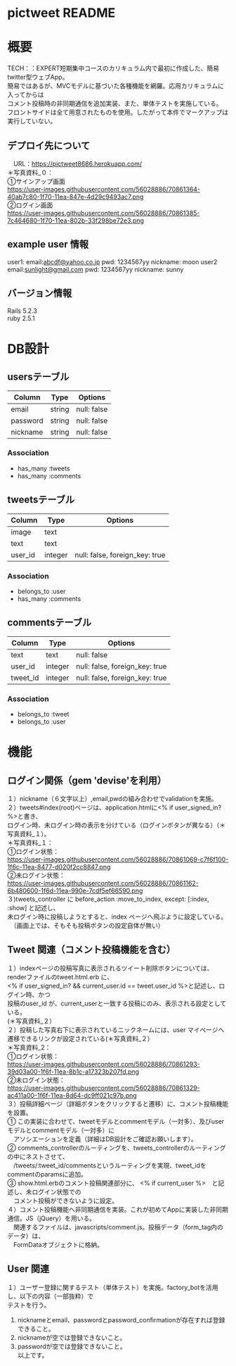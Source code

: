 # pictweet README
# 概要
TECH：：EXPERT短期集中コースのカリキュラム内で最初に作成した、簡易twitter型ウェブApp。  
簡易ではあるが、MVCモデルに基づいた各種機能を網羅。応用カリキュラムに入ってからは  
コメント投稿時の非同期通信を追加実装、また、単体テストを実施している。  
フロントサイドは全て用意されたものを使用。したがって本件でマークアップは実行していない。  

## デプロイ先について
　URL：https://pictweet8686.herokuapp.com/    
  ＊写真資料_０：  
  ①サインアップ画面  
     https://user-images.githubusercontent.com/56028886/70861364-40ab7c80-1f70-11ea-847e-4d29c9493ac7.png  
  ②ログイン画面  
     https://user-images.githubusercontent.com/56028886/70861385-7c464680-1f70-11ea-802b-33f298be72e3.png  
## example user 情報  
  user1:
    email:abcdf@yahoo.co.jp
    pwd: 1234567yy
    nickname: moon
  user2
    email:sunlight@gmail.com
    pwd: 1234567yy
    nickname: sunny   
## バージョン情報  
 Rails 5.2.3  
 ruby 2.5.1  
  
# DB設計  
## usersテーブル  
|Column|Type|Options|
|------|----|-------|
|email|string|null: false|
|password|string|null: false|
|nickname|string|null: false|
### Association
- has_many :tweets
- has_many :comments

## tweetsテーブル
|Column|Type|Options|
|------|----|-------|
|image|text||
|text|text||
|user_id|integer|null: false, foreign_key: true|
### Association
- belongs_to :user
- has_many :comments

## commentsテーブル
|Column|Type|Options|
|------|----|-------|
|text|text|null: false|
|user_id|integer|null: false, foreign_key: true|
|tweet_id|integer|null: false, foreign_key: true|
### Association  
- belongs_to :tweet  
- belongs_to :user  
  
# 機能  
## ログイン関係（gem 'devise'を利用）  
１）nickname（６文字以上）,email,pwdの組み合わせでvalidationを実施。  
２）tweets#index(root)ページは、application.htmlに<% if user_signed_in? %>と書き、  
ログイン時、未ログイン時の表示を分けている（ログインボタンが異なる）（＊写真資料_１）。  
  ＊写真資料_１：  
   ①ログイン状態：  
      https://user-images.githubusercontent.com/56028886/70861069-c7f6f100-1f6c-11ea-8477-d020f2cc8847.png  
   ②未ログイン状態：  
      https://user-images.githubusercontent.com/56028886/70861162-6b480600-1f6d-11ea-990e-7cdf5ef66590.png  
３)tweets_controller に before_action :move_to_index, except: [:index, :show] と記述し、  
未ログイン時に投稿しようとすると、index ページへ飛ぶように設定している。  
　（画面上では、そもそも投稿ボタンの設定自体が無い）  
## Tweet 関連（コメント投稿機能を含む）   
１）indexページの投稿写真に表示されるツイート削除ボタンについては、 renderファイルのtweet.html.erb に、  
<% if user_signed_in? && current_user.id == tweet.user_id %>と記述し、ログイン時、かつ  
投稿のuser_id が、current_userと一致する投稿にのみ、表示される設定としている。  
(＊写真資料_２）  
２）投稿した写真右下に表示されているニックネームには、user マイページへ遷移できるリンクが設定されている(＊写真資料_２）  
＊写真資料_2：  
  ①ログイン状態：  
     https://user-images.githubusercontent.com/56028886/70861293-39d03a00-1f6f-11ea-8b1c-a17323b207fd.png   
  ②未ログイン状態：   
     https://user-images.githubusercontent.com/56028886/70861329-ac411a00-1f6f-11ea-8d64-dc9ff021c97b.png  
３）投稿詳細ページ（詳細ボタンをクリックすると遷移）に、コメント投稿機能を設置。  
 ① この実装に合わせて、tweetモデルとcommentモデル（一対多）、及びuserモデルとcommentモデル（一対多）に  
 　アソシエーションを定義（詳細はDB設計をご確認お願いします）。  
 ② comments_controllerのルーティングを、tweets_controllerのルーティングの中にネストさせて、  
 　/tweets/:tweet_id/commentsというルーティングを実現、tweet_idをcommentのparamsに追加。  
 ③ show.html.erbのコメント投稿関連部分に、 <% if current_user %>　と記述し、未ログイン状態での  
 　コメント投稿ができないように設定。  
４）コメント投稿機能へ非同期通信を実装。これが初めてAppに実装した非同期通信。JS（jQuery）を用いる。  
　関連するファイルは、javascripts/comment.js。投稿データ（form_tag内のデータ）は、  
　FormDataオブジェクトに格納。  
## User 関連  
１）ユーザー登録に関するテスト（単体テスト）を実施。factory_botを活用し、以下の内容（一部抜粋）で  
テストを行う。  
  1. nicknameとemail、passwordとpassword_confirmationが存在すれば登録できること。  
  2. nicknameが空では登録できないこと。  
  3. passwordが空では登録できないこと。  
以上です。  
 
  



